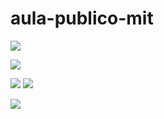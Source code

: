# aula-publico-mit

![](https://media1.giphy.com/media/xUPGcCh4nUHyCkyuti/giphy.gif?cid=6c09b952kbkhr5d16cut5yyvwf9yd7nob641py1wskpsqaky&ep=v1_internal_gif_by)

![](https://github.com/pedrin25/aula-publico-mit/assets/126177412/0ec7437d-8621-4c4a-9400-8c94b831d5dd)

![](https://github.com/pedrin25/aula-publico-mit/assets/126177412/d7d669bb-f86b-4c2a-b48d-4a2050eaca91)
![](https://github.com/pedrin25/aula-publico-mit/assets/126177412/aa3e5c66-d7ce-448d-b186-67d85a92bd05)

![](https://github.com/pedrin25/aula-publico-mit/assets/126177412/02648484-1adf-4634-8c9e-0301f2740cf7)
